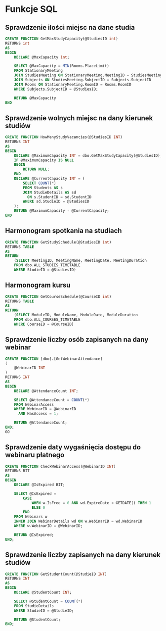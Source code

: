 # Funkcje SQL

## Sprawdzenie ilości miejsc na dane studia

```sql
CREATE FUNCTION GetMaxStudyCapacity(@StudiesID int)
RETURNS int
AS
BEGIN
    DECLARE @MaxCapacity int;

    SELECT @MaxCapacity = MIN(Rooms.PlaceLimit)
    FROM StationaryMeeting
    JOIN StudiesMeeting ON StationaryMeeting.MeetingID = StudiesMeeting.MeetingID
    JOIN Subjects ON StudiesMeeting.SubjectID = Subjects.SubjectID
    JOIN Rooms ON StationaryMeeting.RoomID = Rooms.RoomID
    WHERE Subjects.SubjectID = @StudiesID;

    RETURN @MaxCapacity
END
```

## Sprawdzenie wolnych miejsc na dany kierunek studiów

```sql
CREATE FUNCTION HowManyStudyVacancies(@StudiesID INT)
RETURNS INT
AS
BEGIN
    DECLARE @MaximumCapacity INT = dbo.GetMaxStudyCapacity(@StudiesID);
    IF @MaximumCapacity IS NULL
    BEGIN
        RETURN NULL;
    END
    DECLARE @CurrentCapacity INT = (
        SELECT COUNT(*)
        FROM Students AS s
        JOIN StudieDetails AS sd
          ON s.StudentID = sd.StudentID
        WHERE sd.StudieID = @StudiesID
    );
    RETURN @MaximumCapacity - @CurrentCapacity;
END
```

## Harmonogram spotkania na studiach

```sql
CREATE FUNCTION GetStudySchedule(@StudiesID int)
RETURNS TABLE
AS
RETURN
    (SELECT MeetingID, MeetingName, MeetingDate, MeetingDuration
    FROM dbo.ALL_STUDIES_TIMETABLE
    WHERE StudieID = @StudiesID)
```

## Harmonogram kursu

```sql
CREATE FUNCTION GetCourseSchedule(@CourseID int)
RETURNS TABLE
AS
RETURN
    (SELECT ModuleID, ModuleName, ModuleDate, ModuleDuration
    FROM dbo.ALL_COURSES_TIMETABLE
    WHERE CourseID = @CourseID)
```

## Sprawdzenie liczby osób zapisanych na dany webinar

```sql
CREATE FUNCTION [dbo].[GetWebinarAttendance]
(
    @WebinarID INT
)
RETURNS INT
AS
BEGIN
    DECLARE @AttendanceCount INT;

    SELECT @AttendanceCount = COUNT(*)
    FROM WebinarAccess
    WHERE WebinarID = @WebinarID
      AND HasAccess = 1;

    RETURN @AttendanceCount;
END;
GO
```

## Sprawdzenie daty wygaśnięcia dostępu do webinaru płatnego

```sql
CREATE FUNCTION CheckWebinarAccess(@WebinarID INT)
RETURNS BIT
AS
BEGIN
    DECLARE @IsExpired BIT;

    SELECT @IsExpired =
        CASE
            WHEN w.IsFree = 0 AND wd.ExpireDate < GETDATE() THEN 1
            ELSE 0
        END
    FROM Webinars w
    INNER JOIN WebinarDetails wd ON w.WebinarID = wd.WebinarID
    WHERE w.WebinarID = @WebinarID;

    RETURN @IsExpired;
END;
```

## Sprawdzenie liczby zapisanych na dany kierunek studiów

```sql
CREATE FUNCTION GetStudentCount(@StudieID INT)
RETURNS INT
AS
BEGIN
    DECLARE @StudentCount INT;

    SELECT @StudentCount = COUNT(*)
    FROM StudieDetails
    WHERE StudieID = @StudieID;

    RETURN @StudentCount;
END;
```
